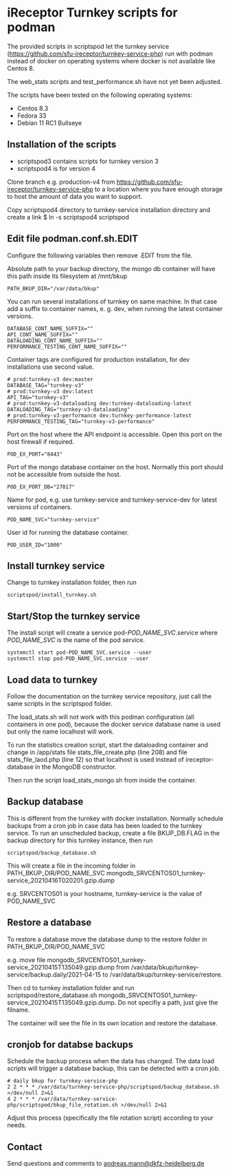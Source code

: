 # iReceptor Turnkey scripts for podman

The provided scripts in scriptspod let the turnkey service (https://github.com/sfu-ireceptor/turnkey-service-php) run with podman instead of docker on operating systems where docker is not available like Centos 8.

The web\_stats scripts and test\_performance.sh have not yet been adjusted.

The scripts have been tested on the following operating systems:

* Centos 8.3
* Fedora 33
* Debian 11 RC1 Bullseye

## Installation of the scripts 

* scriptspod3 contains scripts for turnkey version 3
* scriptspod4 is for version 4
 
Clone branch e.g. production-v4 from https://github.com/sfu-ireceptor/turnkey-service-php to a location where you have enough storage to host the amount of data you want to support. 

Copy scriptspod4 directory to turnkey-service installation directory and create a link $ ln -s scriptspod4 scriptspod  


## Edit file podman.conf.sh.EDIT

Configure the following variables then remove .EDIT from the file. 

Absolute path to your backup directory, the mongo db container will have this path inside its filesystem at /mnt/bkup
```
PATH_BKUP_DIR="/var/data/bkup"
```

You can run several installations of turnkey on same machine. In that case add a suffix to container names, e. g. dev, when running the latest container versions.
```
DATABASE_CONT_NAME_SUFFIX=""
API_CONT_NAME_SUFFIX=""
DATALOADING_CONT_NAME_SUFFIX=""
PERFORMANCE_TESTING_CONT_NAME_SUFFIX=""
```

Container tags are configured for production installation, for dev installations use second value.
```
# prod:turnkey-v3 dev:master
DATABASE_TAG="turnkey-v3"
# prod:turnkey-v3 dev:latest
API_TAG="turnkey-v3"
# prod:turnkey-v3-dataloading dev:turnkey-dataloading-latest
DATALOADING_TAG="turnkey-v3-dataloading"
# prod:turnkey-v3-performance dev:turnkey-performance-latest
PERFORMANCE_TESTING_TAG="turnkey-v3-performance"
```

Port on the host where the API endpoint is accessible. Open this port on the host firewall if required.
```
POD_EX_PORT="8443"
```

Port of the mongo database container on the host. Normally this port should not be accessible from outside the host.

```
POD_EX_PORT_DB="27017"
```

Name for pod, e.g. use turnkey-service and turnkey-service-dev for latest versions of containers.
```
POD_NAME_SVC="turnkey-service"
```

User id for running the database container.
```
POD_USER_ID="1000"
```

## Install turnkey service 

Change to turnkey installation folder, then run
```
scriptspod/install_turnkey.sh
```

## Start/Stop the turnkey service 

The install script will create a service pod-*POD\_NAME\_SVC*.service where *POD\_NAME\_SVC* is the name of the pod service.

```
systemctl start pod-POD_NAME_SVC.service --user 
systemctl stop pod-POD_NAME_SVC.service --user
```

## Load data to turnkey

Follow the documentation on the turnkey service repository, just call the same scripts in the scriptspod folder. 

The load_stats.sh will not work with this podman configuration (all containers in one pod), because the docker service database name is used but only the name localhost will work. 

To run the statistics creation script, start the dataloading container and change in /app/stats file stats_file_create.php (line 208) and file stats_file_laod.php (line 12) so that localhost is used instead of ireceptor-database in the MongoDB constructor.
 
Then run the script load_stats_mongo.sh from inside the container.


## Backup database

This is different from the turnkey with docker installation. Normally schedule backups from a cron job in case data has been loaded to the turnkey service. To run an unscheduled backup, create a file BKUP\_DB.FLAG in the backup directory for this turnkey instance, then run  

```
scriptspod/backup_database.sh
```

This will create a file in the incoming folder in PATH\_BKUP\_DIR/POD\_NAME\_SVC
mongodb\_SRVCENTOS01\_turnkey-service\_20210416T020201.gzip.dump

e.g. SRVCENTOS01 is your hostname, turnkey-service is the value of POD\_NAME\_SVC

## Restore a database

To restore a database move the database dump to the restore folder in PATH\_BKUP\_DIR/POD\_NAME\_SVC

e.g. move file mongodb\_SRVCENTOS01\_turnkey-service\_20210415T135049.gzip.dump from /var/data/bkup/turnkey-service/backup.daily/2021-04-15 to /var/data/bkup/turnkey-service/restore.

Then cd to turnkey installation folder and run scriptspod/restore\_database.sh mongodb\_SRVCENTOS01\_turnkey-service\_20210415T135049.gzip.dump. Do not specifiy a path, just give the filname.

The container will see the file in its own location and restore the database.

## cronjob for databse backups

Schedule the backup process when the data has changed. The data load scripts will trigger a database backup, this can be detected with a cron job.

```
# daily bkup for turnkey-service-php
2 2 * * * /var/data/turnkey-service-php/scriptspod/backup_database.sh >/dev/null 2>&1
4 2 * * * /var/data/turnkey-service-php/scriptspod/bkup_file_rotation.sh >/dev/null 2>&1
```

Adjust this process (specifically the file rotation script) according to your needs. 

## Contact
Send questions and comments to andreas.mann@dkfz-heidelberg.de
